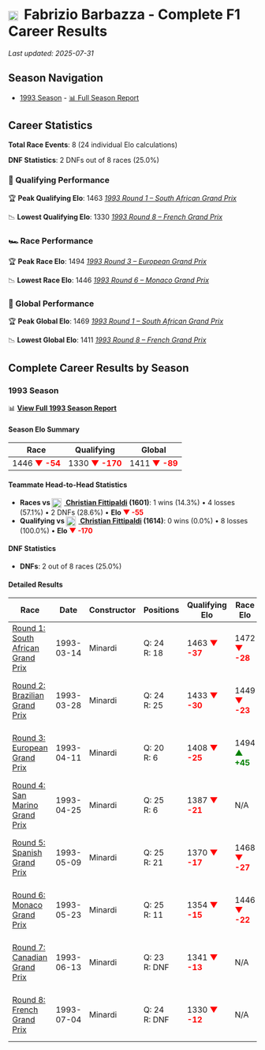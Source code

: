 # <img src="https://upload.wikimedia.org/wikipedia/commons/0/03/Flag_of_Italy.svg" alt="Italy" width="20" height="auto" style="vertical-align: middle; margin-right: 5px;" onerror="this.outerHTML='🇮🇹'; this.style.marginRight='5px';"/> Fabrizio Barbazza - Complete F1 Career Results

*Last updated: 2025-07-31*

## Season Navigation

- [1993 Season](#1993-season) - [📊 Full Season Report](../seasons/1993-season-report)

## Career Statistics

**Total Race Events**: 8 (24 individual Elo calculations)

**DNF Statistics**: 2 DNFs out of 8 races (25.0%)

### 🏁 Qualifying Performance

🏆 **Peak Qualifying Elo**: 1463
   *[1993 Round 1 – South African Grand Prix](../seasons/1993-season-report#round-1-south-african-grand-prix)*

📉 **Lowest Qualifying Elo**: 1330
   *[1993 Round 8 – French Grand Prix](../seasons/1993-season-report#round-8-french-grand-prix)*

### 🏎️ Race Performance

🏆 **Peak Race Elo**: 1494
   *[1993 Round 3 – European Grand Prix](../seasons/1993-season-report#round-3-european-grand-prix)*

📉 **Lowest Race Elo**: 1446
   *[1993 Round 6 – Monaco Grand Prix](../seasons/1993-season-report#round-6-monaco-grand-prix)*

### 🌟 Global Performance

🏆 **Peak Global Elo**: 1469
   *[1993 Round 1 – South African Grand Prix](../seasons/1993-season-report#round-1-south-african-grand-prix)*

📉 **Lowest Global Elo**: 1411
   *[1993 Round 8 – French Grand Prix](../seasons/1993-season-report#round-8-french-grand-prix)*


## Complete Career Results by Season

### 1993 Season

📊 **[View Full 1993 Season Report](../seasons/1993-season-report)**

#### Season Elo Summary

| Race | Qualifying | Global |
|------|------------|--------|
| 1446 **<span style="color: red;">▼ -54</span>** | 1330 **<span style="color: red;">▼ -170</span>** | 1411 **<span style="color: red;">▼ -89</span>** |

#### Teammate Head-to-Head Statistics

- **Races vs [<img src="https://upload.wikimedia.org/wikipedia/commons/0/05/Flag_of_Brazil.svg" alt="Brazil" width="20" height="auto" style="vertical-align: middle; margin-right: 5px;" onerror="this.outerHTML='🇧🇷'; this.style.marginRight='5px';"/> Christian Fittipaldi](christian-fittipaldi) (1601)**: 1 wins (14.3%) • 4 losses (57.1%) • 2 DNFs (28.6%) • **Elo **<span style="color: red;">▼ -55</span>****
- **Qualifying vs [<img src="https://upload.wikimedia.org/wikipedia/commons/0/05/Flag_of_Brazil.svg" alt="Brazil" width="20" height="auto" style="vertical-align: middle; margin-right: 5px;" onerror="this.outerHTML='🇧🇷'; this.style.marginRight='5px';"/> Christian Fittipaldi](christian-fittipaldi) (1614)**: 0 wins (0.0%) • 8 losses (100.0%) • **Elo **<span style="color: red;">▼ -170</span>****


#### DNF Statistics

- **DNFs**: 2 out of 8 races (25.0%)

#### Detailed Results

| Race | Date | Constructor | Positions | Qualifying Elo | Race Elo | Global Elo | Teammate |
|------|------|-------------|-----------|----------------|----------|------------|----------|
| [Round 1: South African Grand Prix](../seasons/1993-season-report#round-1-south-african-grand-prix) | 1993-03-14 | Minardi | Q: 24<br/>R: 18 | 1463 **<span style="color: red;">▼ -37</span>** | 1472 **<span style="color: red;">▼ -28</span>** | 1469 **<span style="color: red;">▼ -31</span>** | [<img src="https://upload.wikimedia.org/wikipedia/commons/0/05/Flag_of_Brazil.svg" alt="Brazil" width="20" height="auto" style="vertical-align: middle; margin-right: 5px;" onerror="this.outerHTML='🇧🇷'; this.style.marginRight='5px';"/> Christian Fittipaldi](christian-fittipaldi)<br/>Q: 13<br/>R: 4 |
| [Round 2: Brazilian Grand Prix](../seasons/1993-season-report#round-2-brazilian-grand-prix) | 1993-03-28 | Minardi | Q: 24<br/>R: 25 | 1433 **<span style="color: red;">▼ -30</span>** | 1449 **<span style="color: red;">▼ -23</span>** | 1444 **<span style="color: red;">▼ -25</span>** | [<img src="https://upload.wikimedia.org/wikipedia/commons/0/05/Flag_of_Brazil.svg" alt="Brazil" width="20" height="auto" style="vertical-align: middle; margin-right: 5px;" onerror="this.outerHTML='🇧🇷'; this.style.marginRight='5px';"/> Christian Fittipaldi](christian-fittipaldi)<br/>Q: 20<br/>R: 17 |
| [Round 3: European Grand Prix](../seasons/1993-season-report#round-3-european-grand-prix) | 1993-04-11 | Minardi | Q: 20<br/>R: 6 | 1408 **<span style="color: red;">▼ -25</span>** | 1494 **<span style="color: green;">▲ +45</span>** | 1468 **<span style="color: green;">▲ +24</span>** | [<img src="https://upload.wikimedia.org/wikipedia/commons/0/05/Flag_of_Brazil.svg" alt="Brazil" width="20" height="auto" style="vertical-align: middle; margin-right: 5px;" onerror="this.outerHTML='🇧🇷'; this.style.marginRight='5px';"/> Christian Fittipaldi](christian-fittipaldi)<br/>Q: 16<br/>R: 7 |
| [Round 4: San Marino Grand Prix](../seasons/1993-season-report#round-4-san-marino-grand-prix) | 1993-04-25 | Minardi | Q: 25<br/>R: 6 | 1387 **<span style="color: red;">▼ -21</span>** | N/A | 1462 **<span style="color: red;">▼ -6</span>** | [<img src="https://upload.wikimedia.org/wikipedia/commons/0/05/Flag_of_Brazil.svg" alt="Brazil" width="20" height="auto" style="vertical-align: middle; margin-right: 5px;" onerror="this.outerHTML='🇧🇷'; this.style.marginRight='5px';"/> Christian Fittipaldi](christian-fittipaldi)<br/>Q: 23<br/>R: DNF |
| [Round 5: Spanish Grand Prix](../seasons/1993-season-report#round-5-spanish-grand-prix) | 1993-05-09 | Minardi | Q: 25<br/>R: 21 | 1370 **<span style="color: red;">▼ -17</span>** | 1468 **<span style="color: red;">▼ -27</span>** | 1438 **<span style="color: red;">▼ -24</span>** | [<img src="https://upload.wikimedia.org/wikipedia/commons/0/05/Flag_of_Brazil.svg" alt="Brazil" width="20" height="auto" style="vertical-align: middle; margin-right: 5px;" onerror="this.outerHTML='🇧🇷'; this.style.marginRight='5px';"/> Christian Fittipaldi](christian-fittipaldi)<br/>Q: 20<br/>R: 8 |
| [Round 6: Monaco Grand Prix](../seasons/1993-season-report#round-6-monaco-grand-prix) | 1993-05-23 | Minardi | Q: 25<br/>R: 11 | 1354 **<span style="color: red;">▼ -15</span>** | 1446 **<span style="color: red;">▼ -22</span>** | 1418 **<span style="color: red;">▼ -20</span>** | [<img src="https://upload.wikimedia.org/wikipedia/commons/0/05/Flag_of_Brazil.svg" alt="Brazil" width="20" height="auto" style="vertical-align: middle; margin-right: 5px;" onerror="this.outerHTML='🇧🇷'; this.style.marginRight='5px';"/> Christian Fittipaldi](christian-fittipaldi)<br/>Q: 17<br/>R: 5 |
| [Round 7: Canadian Grand Prix](../seasons/1993-season-report#round-7-canadian-grand-prix) | 1993-06-13 | Minardi | Q: 23<br/>R: DNF | 1341 **<span style="color: red;">▼ -13</span>** | N/A | 1414 **<span style="color: red;">▼ -4</span>** | [<img src="https://upload.wikimedia.org/wikipedia/commons/0/05/Flag_of_Brazil.svg" alt="Brazil" width="20" height="auto" style="vertical-align: middle; margin-right: 5px;" onerror="this.outerHTML='🇧🇷'; this.style.marginRight='5px';"/> Christian Fittipaldi](christian-fittipaldi)<br/>Q: 17<br/>R: 9 |
| [Round 8: French Grand Prix](../seasons/1993-season-report#round-8-french-grand-prix) | 1993-07-04 | Minardi | Q: 24<br/>R: DNF | 1330 **<span style="color: red;">▼ -12</span>** | N/A | 1411 **<span style="color: red;">▼ -4</span>** | [<img src="https://upload.wikimedia.org/wikipedia/commons/0/05/Flag_of_Brazil.svg" alt="Brazil" width="20" height="auto" style="vertical-align: middle; margin-right: 5px;" onerror="this.outerHTML='🇧🇷'; this.style.marginRight='5px';"/> Christian Fittipaldi](christian-fittipaldi)<br/>Q: 23<br/>R: 8 |

